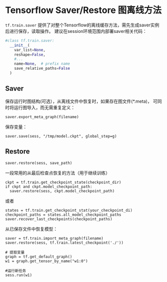 # Tensorflow Saver/Restore 图离线方法

`tf.train.saver` 提供了对整个Tensorflow的离线缓存方法，需先生成saver实例后进行保存，读取操作。
建议在session环境范围内部署saver相关代码：
```python
#class tf.train.saver:
  __init__(
    var_list=None, 
    reshape=False,
    #...
    name=None,  # prefix name
    save_relative_paths=False
  )
```
## Saver
保存运行时图结构(可选），从离线文件中恢复时，如果存在图文件(\*.meta)，
可同时将运行图导入，而无需重复定义：
```python3
saver.export_meta_graph(filename)
```
保存变量：
```python3
saver.save(sess, "/tmp/model.ckpt", global_step=g)
```

## Restore
```python3
saver.restore(sess, save_path)
```
一段常用的从最后检查点恢复的方法（用于继续训练）
```python3
ckpt = tf.train.get_checkpoint_state(checkpoint_dir)  
if ckpt and ckpt.model_checkpoint_path:  
  saver.restore(sess, ckpt.model_checkpoint_path)
```
或者
```python3
states = tf.train.get_checkpoint_stat(your_checkpoint_di)
checkpoint_paths = states.all_model_checkpoint_paths
saver.recover_last_checkpoints(checkpoint_paths)
```
从已保存文件中恢复模型：
```python3
saver = tf.train.import_meta_graph(filename)
saver.restore(sess, tf.train.latest_checkpoint('./'))

# 提取变量
graph = tf.get_default_graph()
w1 = graph.get_tensor_by_name("w1:0")

#运行新任务
sess.run(w1)
```
